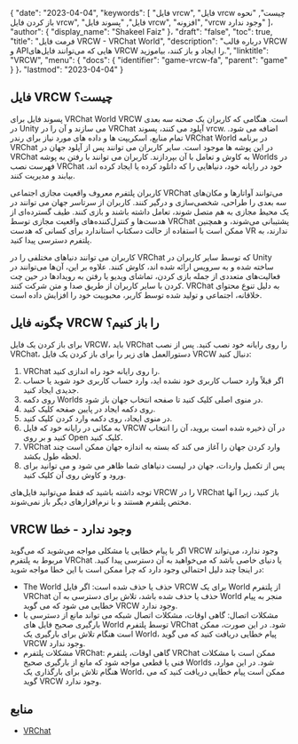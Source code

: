 {
  "date": "2023-04-04",
  "keywords": [
"فایل vrcw",
"فایل vrcw چیست",
"نحوه باز کردن فایل vrcw",
"فایل",
"پسوند فایل vrcw",
"افزونه",
"vrcw وجود ندارد"
]،
  "author": {
    "display_name": "Shakeel Faiz"
}،
  "draft": "false",
  "toc": true,
  "title": "فرمت فایل VRCW - VRChat World",
  "description": "درباره قالب VRCW و APIهایی که می‌توانند فایل‌های VRCW را ایجاد و باز کنند، بیاموزید.",
  "linktitle": "VRCW",
  "menu": {
    "docs": {
      "identifier": "game-vrcw-fa",
      "parent": "game"
}
}،
  "lastmod": "2023-04-04"
}

## فایل VRCW چیست؟

پسوند فایل برای VRChat World VRCW است. هنگامی که کاربران یک صحنه سه بعدی در Unity می سازند و آن را در VRChat آپلود می کنند، پسوند vrcw. اضافه می شود. تمام منابع، اسکریپت ها و داده های مورد نیاز برای رندر VRChat World در برنامه VRChat در این پوشه ها موجود است. سایر کاربران می توانند پس از آپلود جهان در VRChat به کاوش و تعامل با آن بپردازند. کاربران می توانند با رفتن به پوشه Worlds در فهرست نصب VRChat خود در رایانه خود، دنیاهایی را که دانلود کرده یا ایجاد کرده اند، بیابند و مدیریت کنند.

کاربران پلتفرم معروف واقعیت مجازی اجتماعی VRChat می‌توانند آواتارها و مکان‌های سه بعدی را طراحی، شخصی‌سازی و درگیر کنند. کاربران از سرتاسر جهان می توانند در یک محیط مجازی به هم متصل شوند، تعامل داشته باشند و بازی کنند. طیف گسترده‌ای از هدست‌ها و کنترل‌کننده‌های واقعیت مجازی توسط VRChat پشتیبانی می‌شوند، و همچنین ممکن است با استفاده از حالت دسکتاپ استاندارد برای کسانی که هدست VR ندارند، به پلتفرم دسترسی پیدا کنید.

کاربران می توانند دنیاهای مختلفی را در VRChat که توسط سایر کاربران در Unity ساخته شده و به سرویس ارائه شده اند، کاوش کنند. علاوه بر این، آن‌ها می‌توانند در فعالیت‌های متعددی از جمله بازی کردن، تماشای ویدیو یا رفتن به رویدادها در حین چت کردن با سایر کاربران از طریق صدا و متن شرکت کنند. VRChat به دلیل تنوع محتوای خلاقانه، اجتماعی و تولید شده توسط کاربر، محبوبیت خود را افزایش داده است.

## چگونه فایل VRCW را باز کنیم؟

برای باز کردن یک فایل VRCW، باید VRChat را روی رایانه خود نصب کنید. پس از نصب VRChat، دستورالعمل های زیر را برای باز کردن یک فایل VRCW دنبال کنید:

1. VRChat را روی رایانه خود راه اندازی کنید.
2. اگر قبلاً وارد حساب کاربری خود نشده اید، وارد حساب کاربری خود شوید یا حساب جدیدی ایجاد کنید.
3. روی دکمه Worlds در منوی اصلی کلیک کنید تا صفحه انتخاب جهان باز شود.
4. روی دکمه ایجاد در پایین صفحه کلیک کنید.
5. در منوی ایجاد، روی دکمه وارد کردن کلیک کنید.
6. به مکانی در رایانه خود که فایل VRCW در آن ذخیره شده است بروید، آن را انتخاب کنید و بر روی Open کلیک کنید.
7. VRChat وارد کردن جهان را آغاز می کند که بسته به اندازه جهان ممکن است چند لحظه طول بکشد.
8. پس از تکمیل واردات، جهان در لیست دنیاهای شما ظاهر می شود و می توانید برای ورود و کاوش روی آن کلیک کنید.

توجه داشته باشید که فقط می‌توانید فایل‌های VRCW را در VRChat باز کنید، زیرا آنها مختص پلتفرم هستند و با نرم‌افزارهای دیگر باز نمی‌شوند.

## VRCW وجود ندارد - خطا

اگر با پیام خطایی یا مشکلی مواجه می‌شوید که می‌گوید VRCW وجود ندارد، می‌تواند مربوط به پلتفرم VRChat یا دنیای خاصی باشد که می‌خواهید به آن دسترسی پیدا کنید. در اینجا چند دلیل احتمالی وجود دارد که چرا ممکن است با این خطا مواجه شوید:

- The World حذف یا حذف شده است: اگر فایل VRCW برای یک World از پلتفرم VRChat حذف یا حذف شده باشد، تلاش برای دسترسی به آن World منجر به پیام خطایی می شود که می گوید VRCW وجود ندارد.
- مشکلات اتصال: گاهی اوقات، مشکلات اتصال شبکه می تواند مانع از دسترسی یا بارگیری صحیح فایل های World توسط پلتفرم VRChat شود. در این صورت، ممکن است هنگام تلاش برای بارگیری یک World، پیام خطایی دریافت کنید که می گوید VRCW وجود ندارد.
- مشکلات پلتفرم VRChat: گاهی اوقات، پلتفرم VRChat ممکن است با مشکلات فنی یا قطعی مواجه شود که مانع از بارگیری صحیح Worlds شود. در این موارد، هنگام تلاش برای بارگذاری یک World، ممکن است پیام خطایی دریافت کنید که می گوید VRCW وجود ندارد.

## منابع
* [VRChat](https://en.wikipedia.org/wiki/VRChat)


